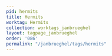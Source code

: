 ```yaml
---
pid: hermits
title: Hermits
worktag: Hermits
collection: worktags_janbrueghel
layout: tagpage_janbrueghel
order: '086'
permalink: "/janbrueghel/tags/hermits"
---
```

